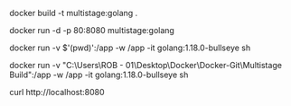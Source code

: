 docker build -t multistage:golang .

docker run -d -p 80:8080 multistage:golang

docker run -v $'(pwd)':/app -w /app -it golang:1.18.0-bullseye sh


docker run -v "C:\Users\ROB - 01\Desktop\Docker\Docker-Git\Multistage Build":/app -w /app -it golang:1.18.0-bullseye sh

curl http://localhost:8080